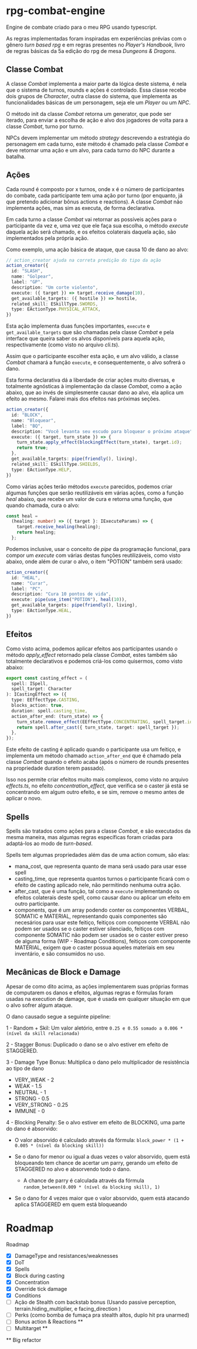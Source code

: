 # rpg-combat-engine

Engine de combate criado para o meu RPG usando typescript.

As regras implementadas foram inspiradas em experiências prévias com o gênero *turn based rpg* e em regras presentes no *Player's Handbook*, livro de regras básicas da 5a edição do rpg de mesa *Dungeons & Dragons*.

## Classe Combat

A classe *Combat* implementa a maior parte da lógica deste sistema, é nela que o sistema de turnos, rounds e ações é controlado. Essa classe recebe dois grupos de *Character*, outra classe do sistema, que implementa as funcionalidades básicas de um personagem, seja ele um *Player* ou um *NPC*.

O método init da classe *Combat* retorna um generator, que pode ser iterado, para enviar a escolha de ação e alvo dos jogadores de volta para a classe *Combat*, turno por turno.

NPCs devem implementar um método *strategy* descrevendo a estratégia do personagem em cada turno, este método é chamado pela classe *Combat* e deve retornar uma ação e um alvo, para cada turno do NPC durante a batalha.

## Ações

Cada round é composto por x turnos, onde x é o número de participantes do combate, cada participante tem uma ação por turno (por enquanto, já que pretendo adicionar bônus actions e reactions). A classe *Combat* não implementa ações, mas sim as executa, de forma declarativa.

Em cada turno a classe *Combat* vai retornar as possíveis ações para o participante da vez e, uma vez que ele faça sua escolha, o método *execute* daquela ação será chamado, e os efeitos colaterais daquela ação, são implementados pela própria ação.

Como exemplo, uma ação básica de ataque, que causa 10 de dano ao alvo: 
```typescript
// action_creator ajuda na correta predição do tipo da ação
action_creator({
  id: "SLASH",
  name: "Golpear",
  label: "GP",
  description: "Um corte violento",
  execute: ({ target }) => target.receive_damage(10),
  get_available_targets: ({ hostile }) => hostile,
  related_skill: ESkillType.SWORDS,
  type: EActionType.PHYSICAL_ATTACK,
})
```

Esta ação implementa duas funções importantes, ```execute``` e
```get_available_targets``` que são chamadas pela classe *Combat* e pela interface que queira saber os alvos disponíveis para aquela ação, respectivamente (como visto no arquivo *cli.ts*).

Assim que o participante escolher esta ação, e um alvo válido, a classe *Combat* chamará a função ```execute```, e consequentemente, o alvo sofrerá o dano.

Esta forma declarativa dá a liberdade de criar ações muito diversas, e totalmente agnósticas à implementação da classe *Combat*, como a ação abaixo, que ao invés de simplesmente causar dano ao alvo, ela aplica um efeito ao mesmo. Falarei mais dos efeitos nas próximas seções.

```typescript
action_creator({
  id: "BLOCK",
  name: "Bloquear",
  label: "BQ",
  description: "Você levanta seu escudo para bloquear o próximo ataque",
  execute: ({ target, turn_state }) => {
    turn_state.apply_effect(blockingEffect(turn_state), target.id);
    return true;
  },
  get_available_targets: pipe(friendly(), living),
  related_skill: ESkillType.SHIELDS,
  type: EActionType.HELP,
})
```

Como várias ações terão métodos ```execute``` parecidos, podemos criar algumas funções que serão reutilizáveis em várias ações, como a função *heal* abaixo, que recebe um valor de cura e retorna uma função, que quando chamada, cura o alvo:

```typescript
const heal =
  (healing: number) => ({ target }: IExecuteParams) => {
    target.receive_healing(healing);
    return healing;
  };
```

Podemos inclusive, usar o conceito de *pipe* da programação funcional, para compor um *execute* com várias destas funções reutilizáveis, como visto abaixo, onde além de curar o alvo, o item "POTION" também será usado: 

```typescript
action_creator({
  id: "HEAL",
  name: "Curar",
  label: "PC",
  description: "Cura 10 pontos de vida",
  execute: pipe(use_item("POTION"), heal(10)),
  get_available_targets: pipe(friendly(), living),
  type: EActionType.HEAL,
})
```

## Efeitos
Como visto acima, podemos aplicar efeitos aos participantes usando o método *apply_effect* retornado pela classe *Combat*, estes também são totalmente declarativos e podemos criá-los como quisermos, como visto abaixo:

```typescript
export const casting_effect = (
  spell: ISpell,
  spell_target: Character
): ICastingEffect => ({
  type: EEffectType.CASTING,
  blocks_action: true,
  duration: spell.casting_time,
  action_after_end: (turn_state) => {
    turn_state.remove_effect(EEffectType.CONCENTRATING, spell_target.id);
    return spell.after_cast({ turn_state, target: spell_target });
  },
});
```

Este efeito de casting é aplicado quando o participante usa um feitiço, e implementa um método chamado ```action_after_end``` que é chamado pela classe *Combat* quando o efeito acaba (após o número de rounds presentes na propriedade duration terem passado).

Isso nos permite criar efeitos muito mais complexos, como visto no arquivo *effects.ts*, no efeito *concentration_effect*, que verifica se o caster já está se concentrando em algum outro efeito, e se sim, remove o mesmo antes de aplicar o novo.

## Spells
Spells são tratados como ações para a classe *Combat*, e são executados da mesma maneira, mas algumas regras específicas foram criadas para adaptá-los ao modo de *turn-based*.

Spells tem algumas propriedades além das de uma action comum, são elas: 
- mana_cost, que representa quanto de mana será usado para usar esse spell
- casting_time, que representa quantos turnos o participante ficará com o efeito de casting aplicado nele, não permitindo nenhuma outra ação.
- after_cast, que é uma função, tal como a ```execute``` implementando os efeitos colaterais deste spell, como causar dano ou aplicar um efeito em outro participante.
- components, que é um array podendo conter os componentes VERBAL, SOMATIC e MATERIAL, representando quais componentes são necesários para usar este feitiço, feitiços com componente VERBAL não podem ser usados se o caster estiver silenciado, feitiços com componente SOMATIC não podem ser usados se o caster estiver preso de alguma forma (WIP - Roadmap Conditions), feitiços com componente MATERIAL, exigem que o caster possua aqueles materiais em seu inventário, e são consumidos no uso.

## Mecânicas de Block e Damage 
Apesar de como dito acima, as ações implementarem suas próprias formas de computarem os danos e efeitos, algumas regras e fórmulas foram usadas na execution de damage, que é usada em qualquer situação em que o alvo sofrer algum ataque.

O dano causado segue a seguinte pipeline:

1 - Random + Skil: Um valor aletório, entre ```0.25 e 0.55 somado a 0.006 * (nível da skill relacionada)```

2 - Stagger Bonus: Duplicado o dano se o alvo estiver em efeito de STAGGERED. 

3 - Damage Type Bonus: Multiplica o dano pelo multiplicador de resistência ao tipo de dano
  
  - VERY_WEAK - 2 
  - WEAK - 1.5 
  - NEUTRAL - 1 
  - STRONG - 0.5 
  - VERY_STRONG - 0.25 
  - IMMUNE - 0 

4 - Blocking Penalty: Se o alvo estiver em efeito de BLOCKING, uma parte do dano é absorvido:
  - O valor absorvido é calculado através da fórmula: ```block_power * (1 + 0.005 * (nível da blocking skill))```
  - Se o dano for menor ou igual a duas vezes o valor absorvido, quem está bloqueando tem chance de acertar um parry, gerando um efeito de STAGGERED no alvo e absorvendo todo o dano.

    - A chance de parry é calculada através da fórmula ```random_between(0.009 * (nível da blocking skill), 1)```
  - Se o dano for 4 vezes maior que o valor absorvido, quem está atacando aplica STAGGERED em quem está bloqueando
# Roadmap

Roadmap
- [x] DamageType and resistances/weaknesses
- [x] DoT
- [x] Spells
- [x] Block during casting
- [x] Concentration
- [x] Override tick damage
- [x] Conditions
- [ ] Ação de Stealth com backstab bonus (Usando passive perception, terrain.hiding_multiplier, e facing_direction )
- [ ] Perks (como bomba de fumaça pra stealth altos, duplo hit pra unarmed)
- [ ] Bonus action & Reactions **
- [ ] Multitarget **

** Big refactor


